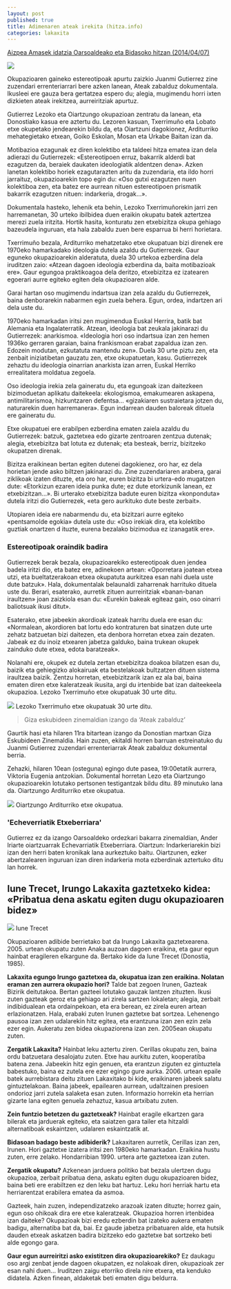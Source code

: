 ```yaml
---
layout: post
published: true
title: Adimenaren ateak irekita (hitza.info)
categories: lakaxita
---
```


[Aizpea Amasek idatzia Oarsoaldeako eta Bidasoko hitzan (2014/04/07)](http://oarsobidasoa.hitza.info/paperekoak/adimenaren-ateak-irekita/)

![](/http://oarsobidasoa.hitza.info/files/2014/04/okupa-1007x1024.jpg)

Okupazioaren gaineko estereotipoak apurtu zaizkio Juanmi Gutierrez zine zuzendari errenteriarrari bere azken lanean, Ateak zabalduz dokumentala. Ikusleei ere gauza bera gertatzea espero du; alegia, mugimendu horri ixten dizkieten ateak irekitzea, aurreiritziak apurtuz.

Gutierrez Lezoko eta Oiartzungo okupazioan zentratu da lanean, eta Donostiako kasua ere aztertu du. Lezoren kasuan, Txerrimuño eta Lobato etxe okupetako jendearekin bildu da, eta Oiartzuni dagokionez, Arditurriko mehategietako etxean, Goiko Eskolan, Mosan eta Urkabe Baitan izan da.

Motibazioa ezagunak ez diren kolektibo eta taldeei hitza ematea izan dela adierazi du Gutierrezek: «Estereotipoen erruz, bakarrik alderdi bat ezagutzen da, beraiek daukaten ideologiatik aldentzen dena». Azken lanetan kolektibo horiek ezagutarazten aritu da zuzendaria, eta ildo horri jarraituz, okupazioarekin topo egin du: «Oso gutxi ezagutzen nuen kolektiboa zen, eta batez ere aurrean nituen estereotipoen prismatik bakarrik ezagutzen nituen: indarkeria, drogak…».

Dokumentala hasteko, lehenik eta behin, Lezoko Txerrimuñorekin jarri zen harremanetan, 30 urteko ibilbidea duen eraikin okupatu batek aztertzea merezi zuela iritzita. Hortik hasita, konturatu zen etxebizitza okupa gehiago bazeudela inguruan, eta hala zabaldu zuen bere esparrua bi herri horietara.

Txerrimuño bezala, Arditurriko mehatzetako etxe okupatuan bizi direnek ere 1970eko hamarkadako ideologia dutela azaldu du Gutierrezek. Gaur eguneko okupazioarekin alderatuta, duela 30 urtekoa ezberdina dela iruditzen zaio: «Atzean dagoen ideologia ezberdina da, baita motibazioak ere». Gaur egungoa praktikoagoa dela deritzo, etxebizitza ez izatearen egoerari aurre egiteko egiten dela okupazioaren alde.

Garai hartan oso mugimendu indartsua izan zela azaldu du Gutierrezek, baina denborarekin nabarmen egin zuela behera. Egun, ordea, indartzen ari dela uste du.

1970eko hamarkadan iritsi zen mugimendua Euskal Herrira, batik bat Alemania eta Ingalaterratik. Atzean, ideologia bat zeukala jakinarazi du Gutierrezek: anarkismoa. «Ideologia hori oso indartsua izan zen hemen 1936ko gerraren garaian, baina frankismoan erabat zapaldua izan zen. Edozein modutan, ezkutatuta mantendu zen». Duela 30 urte piztu zen, eta zenbait iniziatibetan gauzatu zen, etxe okupatuetan, kasu. Gutierrezek zehaztu du ideologia oinarrian anarkista izan arren, Euskal Herriko errealitatera moldatua zegoela.

Oso ideologia irekia zela gaineratu du, eta egungoak izan daitezkeen bizimoduetan aplikatu daitekeela: ekologismoa, emakumearen askapena, antimilitarismoa, hizkuntzaren defentsa… «gizakiaren sustraietara jotzen du, naturarekin duen harremanera». Egun indarrean dauden baloreak dituela ere gaineratu du.

Etxe okupatuei ere erabilpen ezberdina ematen zaiela azaldu du Gutierrezek: batzuk, gaztetxea edo gizarte zentroaren zentzua dutenak; alegia, etxebizitza bat lotuta ez dutenak; eta besteak, berriz, bizitzeko okupatzen direnak.

Bizitza eraikinean bertan egiten dutenei dagokienez, oro har, ez dela horietan jende asko biltzen jakinarazi du. Zine zuzendariaren arabera, garai ziklikoak izaten dituzte, eta oro har, euren bizitza bi urtera-edo mugatzen dute: «Etorkizun ezaren ideia punka dute; ez dute etorkizunik lanean, ez etxebizitzan…». Bi urterako etxebizitza badute euren bizitza «konponduta» dutela iritzi dio Gutierrezek, «eta gero aurkituko dute beste zerbait».

Utopiaren ideia ere nabarmendu du, eta bizitzari aurre egiteko «pentsamolde egokia» dutela uste du: «Oso irekiak dira, eta kolektibo guztiak onartzen d ituzte, eurena bezalako bizimodua ez izanagatik ere».

### Estereotipoak oraindik badira

Gutierrezek berak bezala, okupazioarekiko estereotipoak duen jendea badela iritzi dio, eta batez ere, adinekoen artean: «Oporretara joatean etxea utzi, eta bueltatzerakoan etxea okupatuta aurkitzea esan nahi duela uste dute batzuk». Hala, dokumentalak belaunaldi zaharrenak harrituko dituela uste du. Berari, esaterako, aurretik zituen aurreiritziak «banan-banan iraultzen» joan zaizkiola esan du: «Eurekin bakeak egiteaz gain, oso oinarri baliotsuak ikusi ditut».

Esaterako, etxe jabeekin akordioak izateak harritu duela ere esan du: «Normalean, akordioren bat lortu edo kontraturen bat sinatzen dute urte zehatz batzuetan bizi daitezen, eta denbora horretan etxea zain dezaten. Jabeak ez du inoiz etxearen jabetza galduko, baina trukean okupek zainduko dute etxea, edota baratzeak».

Nolanahi ere, okupek ez dutela zertan etxebizitza doakoa bilatzen esan du, baizik eta gehiegizko alokairuak eta bestelakoak bultzatzen dituen sistema iraultzea baizik. Zentzu horretan, etxebizitzarik izan ez ala bai, baina ematen diren etxe kaleratzeak ikusita, argi du irtenbide bat izan daiteekeela okupazioa.
Lezoko Txerrimuño etxe okupatuak 30 urte ditu.


![](/http://oarsobidasoa.hitza.info/files/2014/04/p005_f01-300x199.jpg)
Lezoko Txerrimuño etxe okupatuak 30 urte ditu.

> Giza eskubideen zinemaldian izango da ‘Ateak zabalduz’

Gaurtik hasi eta hilaren 11ra bitartean izango da Donostian martxan Giza Eskubideen Zinemaldia. Hain zuzen, ekitaldi horren barruan estreinatuko du Juanmi Gutierrez zuzendari errenteriarrak Ateak zabalduz dokumental berria.

Zehazki, hilaren 10ean (osteguna) egingo dute pasea, 19:00etatik aurrera, Viktoria Eugenia antzokian. Dokumental horretan Lezo eta Oiartzungo okupazioarekin lotutako pertsonen testigantzak bildu ditu. 89 minutuko lana da.
Oiartzungo Arditurriko etxe okupatua.

![](/http://oarsobidasoa.hitza.info/files/2014/04/p005_f02-300x199.jpg)
Oiartzungo Arditurriko etxe okupatua.

### 'Echeverriatik Etxeberriara'
Gutierrez ez da izango Oarsoaldeko ordezkari bakarra zinemaldian, Ander Iriarte oiartzuarrak Echevarriatik Etxeberriara. Oiartzun: Indarkeriarekin bizi izan den herri baten kronikak lana aurkeztuko baitu. Oiartzunen, ezker abertzalearen inguruan izan diren indarkeria mota ezberdinak aztertuko ditu lan horrek.


## Iune Trecet, Irungo Lakaxita gaztetxeko kidea: «Pribatua dena askatu egiten dugu okupazioaren bidez»


![](/http://oarsobidasoa.hitza.info/files/2014/04/p005_f03-207x300.jpg)
Iune Trecet

Okupazioaren adibide berrietako bat da Irungo Lakaxita gaztetxearena. 2005. urtean okupatu zuten Anaka auzoan dagoen eraikina, eta gaur egun hainbat eragileren elkargune da. Bertako kide da Iune Trecet (Donostia, 1985).

**Lakaxita egungo Irungo gaztetxea da, okupatua izan zen eraikina. Nolatan eraman zen aurrera okupazio hori?**
Talde bat zegoen Irunen, Gazteak Bizirik deitutakoa. Bertan gazteei lotutako gauzak lantzen zituzten. Ikusi zuten gazteak geroz eta gehiago ari zirela sartzen lokaletan; alegia, zerbait indibidualean eta ordainpekoan, eta era berean, ez zirela euren artean erlazionatzen. Hala, erabaki zuten Irunen gaztetxe bat sortzea. Lehenengo pausoa izan zen udalarekin hitz egitea, eta erantzuna izan zen ezin zela ezer egin. Aukeratu zen bidea okupaziorena izan zen. 2005ean okupatu zuten.

**Zergatik Lakaxita?**
Hainbat leku aztertu ziren. Cerillas okupatu zen, baina ordu batzuetara desalojatu zuten. Etxe hau aurkitu zuten, kooperatiba batena zena. Jabeekin hitz egin genuen, eta erantzun ziguten ez gintuztela babestuko, baina ez zutela ere ezer egingo gure aurka. 2006. urtean epaile batek aurrebistara deitu zituen Lakaxitako bi kide, eraikinaren jabeek salatu gintuztelakoan. Baina jabeek, epailearen aurrean, udaltzainen presioen ondorioz jarri zutela salaketa esan zuten. Informazio horrekin eta herrian gizarte lana egiten genuela zehaztuz, kasua artxibatu zuten.

**Zein funtzio betetzen du gaztetxeak?**
Hainbat eragile elkartzen gara bilerak eta jarduerak egiteko, eta saiatzen gara tailer eta hitzaldi alternatiboak eskaintzen, udalaren eskaintzatik at.

**Bidasoan badago beste adibiderik?**
Lakaxitaren aurretik, Cerillas izan zen, Irunen. Hori gaztetxe izatera iritsi zen 1980eko hamarkadan. Eraikina hustu zuten, erre zelako. Hondarribian 1990. urtera arte gaztetxea izan zuten.

**Zergatik okupatu?**
Azkenean jarduera politiko bat bezala ulertzen dugu okupazioa, zerbait pribatua dena, askatu egiten dugu okupazioaren bidez, baina beti ere erabiltzen ez den leku bat hartuz. Leku hori herriak hartu eta herriarentzat erabilera ematea da asmoa.

Gazteek, hain zuzen, independizatzeko arazoak izaten dituzte; horrez gain, egun oso ohikoak dira ere etxe kaleratzeak. Okupazioa horren irtenbidea izan daiteke?
Okupazioak bizi eredu ezberdin bat izateko aukera ematen badigu, alternatiba bat da, bai. Ez gaude jabetza pribatuaren alde, eta hutsik dauden etxeak askatzen badira bizitzeko edo gaztetxe bat sortzeko beti alde egongo gara.

**Gaur egun aurreiritzi asko existitzen dira okupazioarekiko?**
Ez daukagu oso argi zenbat jende dagoen okupatzen, ez nolakoak diren, okupazioak zer esan nahi duen… Iruditzen zaigu etorriko direla nire etxera, eta kenduko didatela. Azken finean, aldaketak beti ematen digu beldurra.